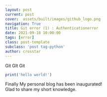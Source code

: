 ```yaml
---
layout: post
current: post
cover:  assets/built/images/github_logo.png
navigation: True
title: Git error (1) : Authenticationerror
date: 2021-09-18 10:00:00
tags: [error]
class: post-template
subclass: 'post tag-python'
author: crosstar
---
```


Git GIt Git
~~~javascript
print('hello world!')
~~~

Finally My personal blog has been inaugurated!  
Glad to share my short knowledge.
